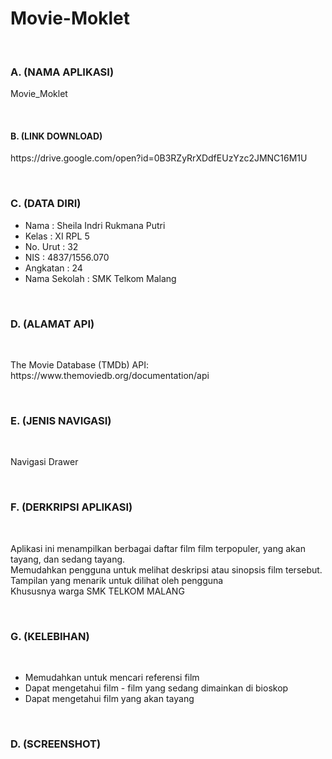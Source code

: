 # Movie-Moklet
<br>

### A. (NAMA APLIKASI)
<P>Movie_Moklet</P>

<br>

#### B. (LINK DOWNLOAD)
<P> https://drive.google.com/open?id=0B3RZyRrXDdfEUzYzc2JMNC16M1U </P>

<br>

### C. (DATA DIRI)
- Nama          : Sheila Indri Rukmana Putri
- Kelas         : XI RPL 5
- No. Urut      : 32
- NIS           : 4837/1556.070
- Angkatan      : 24
- Nama Sekolah  : SMK Telkom Malang

<br>
  
### D. (ALAMAT API)

<br>

<P> The Movie Database (TMDb) API: https://www.themoviedb.org/documentation/api </P>

<br>

### E. (JENIS NAVIGASI)

<br>

<P> Navigasi Drawer </P>

<br>

### F. (DERKRIPSI APLIKASI)

<br>

<P> Aplikasi ini menampilkan berbagai daftar film film terpopuler, yang akan tayang, dan sedang tayang.
<br> Memudahkan pengguna untuk melihat deskripsi atau sinopsis film tersebut. <br> Tampilan yang menarik untuk dilihat oleh pengguna <br>
Khususnya warga SMK TELKOM MALANG</P>

<br>

### G. (KELEBIHAN)

<br>

- Memudahkan untuk mencari referensi film
- Dapat mengetahui film - film yang sedang dimainkan di bioskop
- Dapat mengetahui film yang akan tayang

<br>

### D. (SCREENSHOT)
